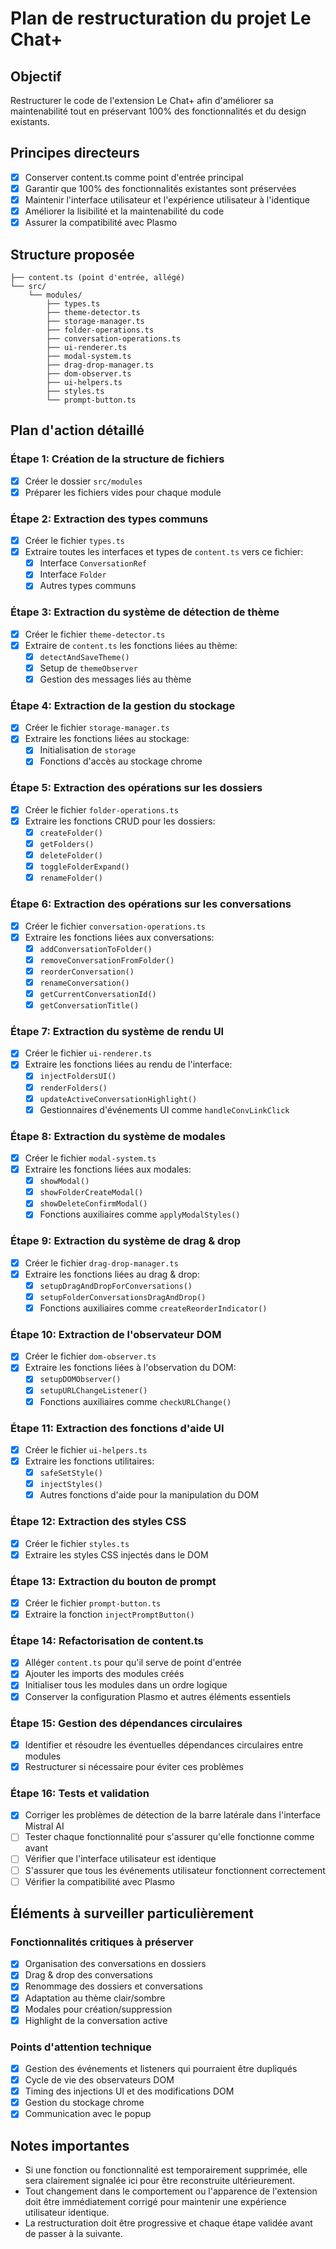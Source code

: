 # Plan de restructuration du projet Le Chat+

## Objectif
Restructurer le code de l'extension Le Chat+ afin d'améliorer sa maintenabilité tout en préservant 100% des fonctionnalités et du design existants.

## Principes directeurs
- [x] Conserver content.ts comme point d'entrée principal
- [x] Garantir que 100% des fonctionnalités existantes sont préservées
- [x] Maintenir l'interface utilisateur et l'expérience utilisateur à l'identique
- [x] Améliorer la lisibilité et la maintenabilité du code
- [x] Assurer la compatibilité avec Plasmo

## Structure proposée
```
├── content.ts (point d'entrée, allégé)
└── src/
    └── modules/
        ├── types.ts
        ├── theme-detector.ts
        ├── storage-manager.ts
        ├── folder-operations.ts
        ├── conversation-operations.ts
        ├── ui-renderer.ts
        ├── modal-system.ts
        ├── drag-drop-manager.ts
        ├── dom-observer.ts
        ├── ui-helpers.ts
        ├── styles.ts
        └── prompt-button.ts
```

## Plan d'action détaillé

### Étape 1: Création de la structure de fichiers
- [x] Créer le dossier `src/modules`
- [x] Préparer les fichiers vides pour chaque module

### Étape 2: Extraction des types communs
- [x] Créer le fichier `types.ts`
- [x] Extraire toutes les interfaces et types de `content.ts` vers ce fichier:
  - [x] Interface `ConversationRef`
  - [x] Interface `Folder`
  - [x] Autres types communs

### Étape 3: Extraction du système de détection de thème
- [x] Créer le fichier `theme-detector.ts`
- [x] Extraire de `content.ts` les fonctions liées au thème:
  - [x] `detectAndSaveTheme()`
  - [x] Setup de `themeObserver`
  - [x] Gestion des messages liés au thème

### Étape 4: Extraction de la gestion du stockage
- [x] Créer le fichier `storage-manager.ts`
- [x] Extraire les fonctions liées au stockage:
  - [x] Initialisation de `storage`
  - [x] Fonctions d'accès au stockage chrome

### Étape 5: Extraction des opérations sur les dossiers
- [x] Créer le fichier `folder-operations.ts`
- [x] Extraire les fonctions CRUD pour les dossiers:
  - [x] `createFolder()`
  - [x] `getFolders()`
  - [x] `deleteFolder()`
  - [x] `toggleFolderExpand()`
  - [x] `renameFolder()`

### Étape 6: Extraction des opérations sur les conversations
- [x] Créer le fichier `conversation-operations.ts`
- [x] Extraire les fonctions liées aux conversations:
  - [x] `addConversationToFolder()`
  - [x] `removeConversationFromFolder()`
  - [x] `reorderConversation()`
  - [x] `renameConversation()`
  - [x] `getCurrentConversationId()`
  - [x] `getConversationTitle()`

### Étape 7: Extraction du système de rendu UI
- [x] Créer le fichier `ui-renderer.ts`
- [x] Extraire les fonctions liées au rendu de l'interface:
  - [x] `injectFoldersUI()`
  - [x] `renderFolders()`
  - [x] `updateActiveConversationHighlight()`
  - [x] Gestionnaires d'événements UI comme `handleConvLinkClick`

### Étape 8: Extraction du système de modales
- [x] Créer le fichier `modal-system.ts`
- [x] Extraire les fonctions liées aux modales:
  - [x] `showModal()`
  - [x] `showFolderCreateModal()`
  - [x] `showDeleteConfirmModal()`
  - [x] Fonctions auxiliaires comme `applyModalStyles()`

### Étape 9: Extraction du système de drag & drop
- [x] Créer le fichier `drag-drop-manager.ts`
- [x] Extraire les fonctions liées au drag & drop:
  - [x] `setupDragAndDropForConversations()`
  - [x] `setupFolderConversationsDragAndDrop()`
  - [x] Fonctions auxiliaires comme `createReorderIndicator()`

### Étape 10: Extraction de l'observateur DOM
- [x] Créer le fichier `dom-observer.ts`
- [x] Extraire les fonctions liées à l'observation du DOM:
  - [x] `setupDOMObserver()`
  - [x] `setupURLChangeListener()`
  - [x] Fonctions auxiliaires comme `checkURLChange()`

### Étape 11: Extraction des fonctions d'aide UI
- [x] Créer le fichier `ui-helpers.ts`
- [x] Extraire les fonctions utilitaires:
  - [x] `safeSetStyle()`
  - [x] `injectStyles()`
  - [x] Autres fonctions d'aide pour la manipulation du DOM

### Étape 12: Extraction des styles CSS
- [x] Créer le fichier `styles.ts`
- [x] Extraire les styles CSS injectés dans le DOM

### Étape 13: Extraction du bouton de prompt
- [x] Créer le fichier `prompt-button.ts`
- [x] Extraire la fonction `injectPromptButton()`

### Étape 14: Refactorisation de content.ts
- [x] Alléger `content.ts` pour qu'il serve de point d'entrée
- [x] Ajouter les imports des modules créés
- [x] Initialiser tous les modules dans un ordre logique
- [x] Conserver la configuration Plasmo et autres éléments essentiels

### Étape 15: Gestion des dépendances circulaires
- [x] Identifier et résoudre les éventuelles dépendances circulaires entre modules
- [x] Restructurer si nécessaire pour éviter ces problèmes

### Étape 16: Tests et validation
- [x] Corriger les problèmes de détection de la barre latérale dans l'interface Mistral AI
- [ ] Tester chaque fonctionnalité pour s'assurer qu'elle fonctionne comme avant
- [ ] Vérifier que l'interface utilisateur est identique
- [ ] S'assurer que tous les événements utilisateur fonctionnent correctement
- [ ] Vérifier la compatibilité avec Plasmo

## Éléments à surveiller particulièrement

### Fonctionnalités critiques à préserver
- [x] Organisation des conversations en dossiers
- [x] Drag & drop des conversations
- [x] Renommage des dossiers et conversations
- [x] Adaptation au thème clair/sombre
- [x] Modales pour création/suppression
- [x] Highlight de la conversation active

### Points d'attention technique
- [x] Gestion des événements et listeners qui pourraient être dupliqués
- [x] Cycle de vie des observateurs DOM
- [x] Timing des injections UI et des modifications DOM
- [x] Gestion du stockage chrome
- [x] Communication avec le popup

## Notes importantes
- Si une fonction ou fonctionnalité est temporairement supprimée, elle sera clairement signalée ici pour être reconstruite ultérieurement.
- Tout changement dans le comportement ou l'apparence de l'extension doit être immédiatement corrigé pour maintenir une expérience utilisateur identique.
- La restructuration doit être progressive et chaque étape validée avant de passer à la suivante. 